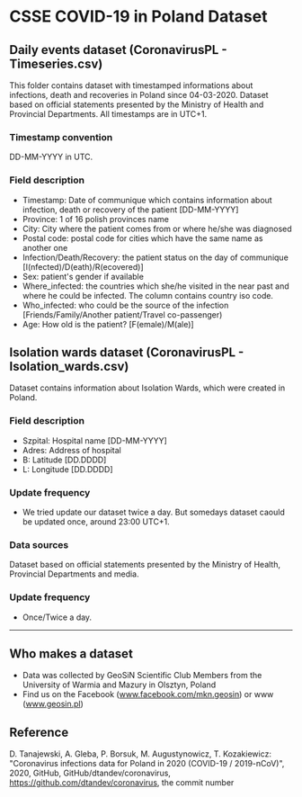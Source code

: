 # CSSE COVID-19 in Poland Dataset

## Daily events dataset (CoronavirusPL - Timeseries.csv)

This folder contains dataset with timestamped informations about infections, death and recoveries in Poland since 04-03-2020. 
Dataset based on official statements presented by the Ministry of Health and Provincial Departments. 
All timestamps are in UTC+1.

### Timestamp convention
DD-MM-YYYY in UTC.

								
### Field description
* Timestamp: Date of communique which contains information about infection, death or recovery of the patient [DD-MM-YYYY]
* Province: 1 of 16 polish provinces name 
* City: City where the patient comes from or where he/she was diagnosed
* Postal code: postal code for cities which have the same name as another one
* Infection/Death/Recovery: the patient status on the day of communique [I(nfected)/D(eath)/R(ecovered)]
* Sex: patient's gender if available 
* Where_infected: the countries which she/he visited in the near past and where he could be infected. The column contains country iso code. 
* Who_infected: who could be the source of the infection [Friends/Family/Another patient/Travel co-passenger)
* Age: How old is the patient? [F(emale)/M(ale)]

## Isolation wards dataset (CoronavirusPL - Isolation_wards.csv)

Dataset contains information about Isolation Wards, which were created in Poland.


### Field description
* Szpital: Hospital name [DD-MM-YYYY]
* Adres: Address of hospital 
* B: Latitude [DD.DDDD]
* L: Longitude [DD.DDDD]

### Update frequency
* We tried update our dataset twice a day. But somedays dataset caould be updated once, around 23:00 UTC+1.

### Data sources
Dataset based on official statements presented by the Ministry of Health, Provincial Departments and media. 

### Update frequency
* Once/Twice a day.

---
## Who makes a dataset
* Data was collected by GeoSiN Scientific Club Members from the University of Warmia and Mazury in Olsztyn, Poland 
* Find us on the Facebook (www.facebook.com/mkn.geosin) or www (www.geosin.pl)

## Reference
D. Tanajewski, A. Gleba, P. Borsuk, M. Augustynowicz, T. Kozakiewicz: "Coronavirus infections data for Poland in 2020 (COVID-19 / 2019-nCoV)", 2020, GitHub, GitHub/dtandev/coronavirus, https://github.com/dtandev/coronavirus, the commit number
